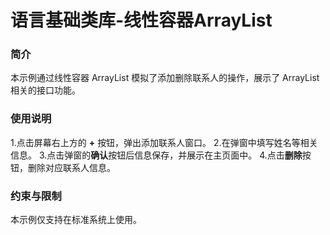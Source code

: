 # 语言基础类库-线性容器ArrayList

### 简介

本示例通过线性容器 ArrayList 模拟了添加删除联系人的操作，展示了 ArrayList 相关的接口功能。

### 使用说明

1.点击屏幕右上方的 **+** 按钮，弹出添加联系人窗口。
2.在弹窗中填写姓名等相关信息。
3.点击弹窗的**确认**按钮后信息保存，并展示在主页面中。
4.点击**删除**按钮，删除对应联系人信息。

### 约束与限制

本示例仅支持在标准系统上使用。